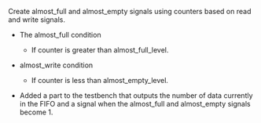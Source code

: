 Create almost_full and almost_empty signals using counters based on read and write signals. 

- The almost_full condition 
    - If counter is greater than almost_full_level.

- almost_write condition 
    - If counter is less than almost_empty_level. 

* Added a part to the testbench that outputs the number of data currently in the FIFO and a signal when the almost_full and almost_empty signals become 1. 
